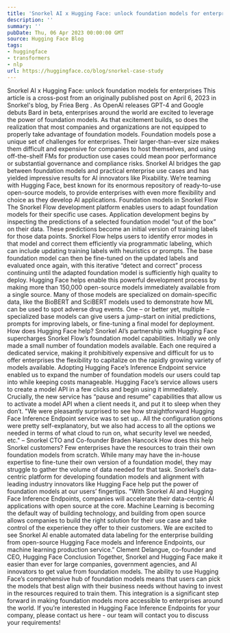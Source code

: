 ```yaml
---
title: 'Snorkel AI x Hugging Face: unlock foundation models for enterprises'
description: ''
summary: ''
pubDate: Thu, 06 Apr 2023 00:00:00 GMT
source: Hugging Face Blog
tags:
- huggingface
- transformers
- nlp
url: https://huggingface.co/blog/snorkel-case-study
---
```


Snorkel AI x Hugging Face: unlock foundation models for enterprises
This article is a cross-post from an originally published post on April 6, 2023 in Snorkel's blog, by Friea Berg .
As OpenAI releases GPT-4 and Google debuts Bard in beta, enterprises around the world are excited to leverage the power of foundation models. As that excitement builds, so does the realization that most companies and organizations are not equipped to properly take advantage of foundation models.
Foundation models pose a unique set of challenges for enterprises. Their larger-than-ever size makes them difficult and expensive for companies to host themselves, and using off-the-shelf FMs for production use cases could mean poor performance or substantial governance and compliance risks.
Snorkel AI bridges the gap between foundation models and practical enterprise use cases and has yielded impressive results for AI innovators like Pixability. We’re teaming with Hugging Face, best known for its enormous repository of ready-to-use open-source models, to provide enterprises with even more flexibility and choice as they develop AI applications.
Foundation models in Snorkel Flow
The Snorkel Flow development platform enables users to adapt foundation models for their specific use cases. Application development begins by inspecting the predictions of a selected foundation model “out of the box” on their data. These predictions become an initial version of training labels for those data points. Snorkel Flow helps users to identify error modes in that model and correct them efficiently via programmatic labeling, which can include updating training labels with heuristics or prompts. The base foundation model can then be fine-tuned on the updated labels and evaluated once again, with this iterative “detect and correct” process continuing until the adapted foundation model is sufficiently high quality to deploy.
Hugging Face helps enable this powerful development process by making more than 150,000 open-source models immediately available from a single source. Many of those models are specialized on domain-specific data, like the BioBERT and SciBERT models used to demonstrate how ML can be used to spot adverse drug events. One – or better yet, multiple – specialized base models can give users a jump-start on initial predictions, prompts for improving labels, or fine-tuning a final model for deployment.
How does Hugging Face help?
Snorkel AI’s partnership with Hugging Face supercharges Snorkel Flow’s foundation model capabilities. Initially we only made a small number of foundation models available. Each one required a dedicated service, making it prohibitively expensive and difficult for us to offer enterprises the flexibility to capitalize on the rapidly growing variety of models available. Adopting Hugging Face’s Inference Endpoint service enabled us to expand the number of foundation models our users could tap into while keeping costs manageable.
Hugging Face’s service allows users to create a model API in a few clicks and begin using it immediately. Crucially, the new service has “pause and resume” capabilities that allow us to activate a model API when a client needs it, and put it to sleep when they don’t.
"We were pleasantly surprised to see how straightforward Hugging Face Inference Endpoint service was to set up.. All the configuration options were pretty self-explanatory, but we also had access to all the options we needed in terms of what cloud to run on, what security level we needed, etc."
– Snorkel CTO and Co-founder Braden Hancock
How does this help Snorkel customers?
Few enterprises have the resources to train their own foundation models from scratch. While many may have the in-house expertise to fine-tune their own version of a foundation model, they may struggle to gather the volume of data needed for that task. Snorkel’s data-centric platform for developing foundation models and alignment with leading industry innovators like Hugging Face help put the power of foundation models at our users’ fingertips.
"With Snorkel AI and Hugging Face Inference Endpoints, companies will accelerate their data-centric AI applications with open source at the core. Machine Learning is becoming the default way of building technology, and building from open source allows companies to build the right solution for their use case and take control of the experience they offer to their customers. We are excited to see Snorkel AI enable automated data labeling for the enterprise building from open-source Hugging Face models and Inference Endpoints, our machine learning production service.”
Clement Delangue, co-founder and CEO, Hugging Face
Conclusion
Together, Snorkel and Hugging Face make it easier than ever for large companies, government agencies, and AI innovators to get value from foundation models. The ability to use Hugging Face’s comprehensive hub of foundation models means that users can pick the models that best align with their business needs without having to invest in the resources required to train them. This integration is a significant step forward in making foundation models more accessible to enterprises around the world.
If you’re interested in Hugging Face Inference Endpoints for your company, please contact us here - our team will contact you to discuss your requirements!